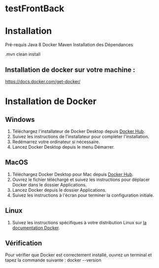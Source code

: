 # testFrontBack

# Installation

Pré-requis
Java 8
Docker
Maven
Installation des Dépendances

.mvn clean install

## Installation de docker sur votre machine :

https://docs.docker.com/get-docker/

# Installation de Docker

## Windows

1. Téléchargez l'installateur de Docker Desktop depuis [Docker Hub](https://www.docker.com/products/docker-desktop).
2. Suivez les instructions de l'installateur pour compléter l'installation.
3. Redémarrez votre ordinateur si nécessaire.
4. Lancez Docker Desktop depuis le menu Démarrer.

## MacOS

1. Téléchargez Docker Desktop pour Mac depuis [Docker Hub](https://www.docker.com/products/docker-desktop).
2. Ouvrez le fichier téléchargé et suivez les instructions pour déplacer Docker dans le dossier Applications.
3. Lancez Docker depuis le dossier Applications.
4. Suivez les instructions à l'écran pour terminer la configuration initiale.

## Linux

1. Suivez les instructions spécifiques à votre distribution Linux sur [la documentation Docker](https://docs.docker.com/engine/install/).

## Vérification

Pour vérifier que Docker est correctement installé, ouvrez un terminal et tapez la commande suivante :
docker --version
